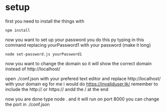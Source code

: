 # setup

first you need to install the things with 
```
npm install
```

now you want to set up your password you do this py typing in this command replacing yourPassword1 with your password (make it long)
```
node set-password.js yourPassword1
```

now you want to change the domain so it will show the correct domain instead of http://localhost/

open ./conf.json with your prefered text editor and replace http://localhost/ with your domain eg for me i would do https://invaliduser.tk/ remember to include the http:// or https:// andd the / at the end

now you are done type node . and it will run on port 8000 you can change the port in ./conf.json